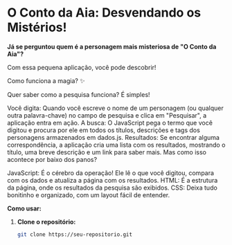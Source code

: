 #  O Conto da Aia: Desvendando os Mistérios! 

**Já se perguntou quem é a personagem mais misteriosa de "O Conto da Aia"?** 

Com essa pequena aplicação, você pode descobrir! 

Como funciona a magia? ✨

Quer saber como a pesquisa funciona? É simples!

Você digita: Quando você escreve o nome de um personagem (ou qualquer outra palavra-chave) no campo de pesquisa e clica em "Pesquisar", a aplicação entra em ação.
A busca: O JavaScript pega o termo que você digitou e procura por ele em todos os títulos, descrições e tags dos personagens armazenados em dados.js.
Resultados: Se encontrar alguma correspondência, a aplicação cria uma lista com os resultados, mostrando o título, uma breve descrição e um link para saber mais.
Mas como isso acontece por baixo dos panos?

JavaScript: É o cérebro da operação! Ele lê o que você digitou, compara com os dados e atualiza a página com os resultados.
HTML: É a estrutura da página, onde os resultados da pesquisa são exibidos.
CSS: Deixa tudo bonitinho e organizado, com um layout fácil de entender.

**Como usar:**

1. **Clone o repositório:** 
   ```bash
   git clone https://seu-repositorio.git
